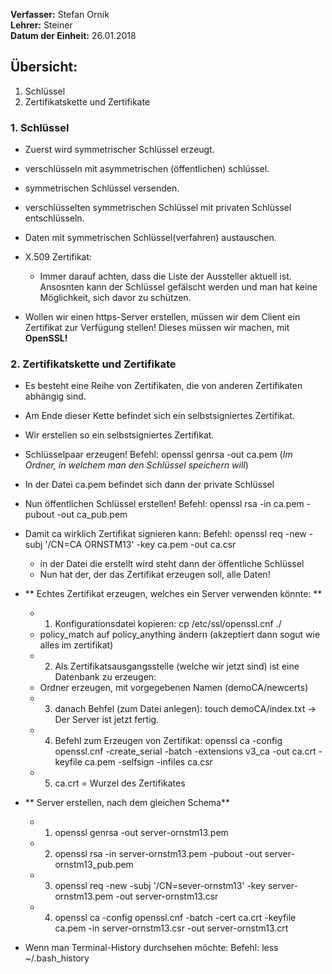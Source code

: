 **Verfasser:** Stefan Ornik   
**Lehrer:** Steiner   
**Datum der Einheit:** 26.01.2018
   
## Übersicht: 

1. Schlüssel
2. Zertifikatskette und Zertifikate



### 1. Schlüssel
-   Zuerst wird symmetrischer Schlüssel erzeugt.
-   verschlüsseln mit asymmetrischen (öffentlichen) schlüssel.
-   symmetrischen Schlüssel versenden.
-   verschlüsselten symmetrischen Schlüssel mit privaten Schlüssel entschlüsseln.
-   Daten mit symmetrischen Schlüssel(verfahren) austauschen.

-   X.509 Zertifikat:
      - Immer darauf achten, dass die Liste der Aussteller aktuell ist. Ansosnten kann der Schlüssel gefälscht werden und man hat          keine Möglichkeit, sich davor zu schützen.
-    Wollen wir einen https-Server erstellen, müssen wir dem Client ein Zertifikat zur Verfügung stellen! Dieses müssen wir machen, mit **OpenSSL!**

### 2. Zertifikatskette und Zertifikate
-   Es besteht eine Reihe von Zertifikaten, die von anderen Zertifikaten abhängig sind.
-   Am Ende dieser Kette befindet sich ein selbstsigniertes Zertifikat.
-   Wir erstellen so ein selbstsigniertes Zertifikat.

-   Schlüsselpaar erzeugen! Befehl: openssl genrsa -out ca.pem (_Im Ordner, in welchem man den Schlüssel speichern will_)
-   In der Datei ca.pem befindet sich dann der private Schlüssel
-   Nun öffentlichen Schlüssel erstellen! Befehl: openssl rsa -in ca.pem -pubout -out ca_pub.pem
-   Damit ca wirklich Zertifikat signieren kann: Befehl: openssl req -new -subj '/CN=CA ORNSTM13' -key ca.pem -out ca.csr
      - in der Datei die erstellt wird steht dann der öffentliche Schlüssel
      - Nun hat der, der das Zertifikat erzeugen soll, alle Daten!

-   ** Echtes Zertifikat erzeugen, welches ein Server verwenden könnte: **
      - 1) Konfigurationsdatei kopieren: cp /etc/ssl/openssl.cnf ./
      - policy_match auf policy_anything ändern (akzeptiert dann sogut wie alles im zertifikat)
      - 2) Als Zertifikatsausgangsstelle (welche wir jetzt sind) ist eine Datenbank zu erzeugen:
      - Ordner erzeugen, mit vorgegebenen Namen (demoCA/newcerts)
      - 3) danach Behfel (zum Datei anlegen): touch demoCA/index.txt  -> Der Server ist jetzt fertig.
      - 4) Befehl zum Erzeugen von Zertifikat: openssl ca -config openssl.cnf -create_serial -batch -extensions v3_ca -out ca.crt       -keyfile ca.pem -selfsign -infiles ca.csr
      - 5) ca.crt = Wurzel des Zertifikates

-  ** Server erstellen, nach dem gleichen Schema**
      - 1) openssl genrsa -out server-ornstm13.pem
      - 2) openssl rsa -in server-ornstm13.pem -pubout -out server-ornstm13_pub.pem
      - 3) openssl req -new -subj '/CN=sever-ornstm13' -key server-ornstm13.pem -out server-ornstm13.csr
      - 4) openssl ca -config openssl.cnf -batch -cert ca.crt -keyfile ca.pem -in server-ornstm13.csr -out server-ornstm13.crt

- Wenn man Terminal-History durchsehen möchte: Befehl: less ~/.bash_history
      
      
      
